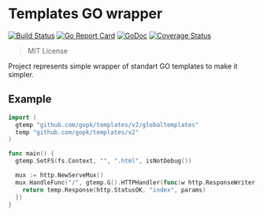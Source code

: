 # Templates GO wrapper

[![Build Status](https://github.com/gopk/templates/workflows/run%20tests/badge.svg)](https://github.com/gopk/templates/actions?workflow=run%20tests)
[![Go Report Card](https://goreportcard.com/badge/github.com/gopk/templates)](https://goreportcard.com/report/github.com/gopk/templates)
[![GoDoc](https://godoc.org/github.com/gopk/templates?status.svg)](https://godoc.org/github.com/gopk/templates)
[![Coverage Status](https://coveralls.io/repos/github/gopk/templates/badge.svg)](https://coveralls.io/github/gopk/templates)

> MIT License

Project represents simple wrapper of standart GO templates to make it simpler.

## Example

```go
import (
  gtemp "github.com/gopk/templates/v2/globaltemplates"
  temp "github.com/gopk/templates/v2"
)

func main() {
  gtemp.SetFS(fs.Context, "", ".html", isNotDebug())

  mux := http.NewServeMux()
  mux.HandleFunc("/", gtemp.G().HTTPHandler(func(w http.ResponseWriter, r *http.Request) *temp.HTTPResponse {
    return temp.Response(http.StatusOK, "index", params)
  })
}
```